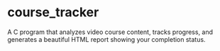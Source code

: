# course_tracker
A C program that analyzes video course content, tracks progress, and generates a beautiful HTML report showing your completion status.
